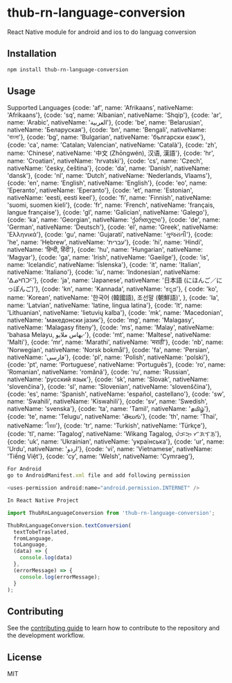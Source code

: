 # thub-rn-language-conversion

React Native module for android and ios to do languag conversion

## Installation

```sh
npm install thub-rn-language-conversion
```

## Usage

Supported Languages
{code: 'af', name: 'Afrikaans', nativeName: 'Afrikaans'},
{code: 'sq', name: 'Albanian', nativeName: 'Shqip'},
{code: 'ar', name: 'Arabic', nativeName: 'العربية'},
{code: 'be', name: 'Belarusian', nativeName: 'Беларуская'},
{code: 'bn', name: 'Bengali', nativeName: 'বাংলা'},
{code: 'bg', name: 'Bulgarian', nativeName: 'български език'},
{code: 'ca', name: 'Catalan; Valencian', nativeName: 'Català'},
{code: 'zh', name: 'Chinese', nativeName: '中文 (Zhōngwén), 汉语, 漢語'},
{code: 'hr', name: 'Croatian', nativeName: 'hrvatski'},
{code: 'cs', name: 'Czech', nativeName: 'česky, čeština'},
{code: 'da', name: 'Danish', nativeName: 'dansk'},
{code: 'nl', name: 'Dutch', nativeName: 'Nederlands, Vlaams'},
{code: 'en', name: 'English', nativeName: 'English'},
{code: 'eo', name: 'Eperanto', nativeName: 'Eperanto'},
{code: 'et', name: 'Estonian', nativeName: 'eesti, eesti keel'},
{code: 'fi', name: 'Finnish', nativeName: 'suomi, suomen kieli'},
{code: 'fr', name: 'French', nativeName: 'français, langue française'},
{code: 'gl', name: 'Galician', nativeName: 'Galego'},
{code: 'ka', name: 'Georgian', nativeName: 'ქართული'},
{code: 'de', name: 'German', nativeName: 'Deutsch'},
{code: 'el', name: 'Greek', nativeName: 'Ελληνικά'},
{code: 'gu', name: 'Gujarati', nativeName: 'ગુજરાતી'},
{code: 'he', name: 'Hebrew', nativeName: 'עברית'},
{code: 'hi', name: 'Hindi', nativeName: 'हिन्दी, हिंदी'},
{code: 'hu', name: 'Hungarian', nativeName: 'Magyar'},
{code: 'ga', name: 'Irish', nativeName: 'Gaeilge'},
{code: 'is', name: 'Icelandic', nativeName: 'Íslenska'},
{code: 'it', name: 'Italian', nativeName: 'Italiano'},
{code: 'iu', name: 'Indonesian', nativeName: 'ᐃᓄᒃᑎᑐᑦ'},
{code: 'ja', name: 'Japanese', nativeName: '日本語 (にほんご／にっぽんご)'},
{code: 'kn', name: 'Kannada', nativeName: 'ಕನ್ನಡ'},
{
code: 'ko',
name: 'Korean',
nativeName: '한국어 (韓國語), 조선말 (朝鮮語)',
},
{code: 'la', name: 'Latvian', nativeName: 'latine, lingua latina'},
{code: 'lt', name: 'Lithuanian', nativeName: 'lietuvių kalba'},
{code: 'mk', name: 'Macedonian', nativeName: 'македонски јазик'},
{code: 'mg', name: 'Malagasy', nativeName: 'Malagasy fiteny'},
{code: 'ms', name: 'Malay', nativeName: 'bahasa Melayu, بهاس ملايو·'},
{code: 'mt', name: 'Maltese', nativeName: 'Malti'},
{code: 'mr', name: 'Marathi', nativeName: 'मराठी'},
{code: 'nb', name: 'Norwegian', nativeName: 'Norsk bokmål'},
{code: 'fa', name: 'Persian', nativeName: 'فارسی'},
{code: 'pl', name: 'Polish', nativeName: 'polski'},
{code: 'pt', name: 'Portuguese', nativeName: 'Português'},
{code: 'ro', name: 'Romanian', nativeName: 'română'},
{code: 'ru', name: 'Russian', nativeName: 'русский язык'},
{code: 'sk', name: 'Slovak', nativeName: 'slovenčina'},
{code: 'sl', name: 'Slovenian', nativeName: 'slovenščina'},
{code: 'es', name: 'Spanish', nativeName: 'español, castellano'},
{code: 'sw', name: 'Swahili', nativeName: 'Kiswahili'},
{code: 'sv', name: 'Swedish', nativeName: 'svenska'},
{code: 'ta', name: 'Tamil', nativeName: 'தமிழ்'},
{code: 'te', name: 'Telugu', nativeName: 'తెలుగు'},
{code: 'th', name: 'Thai', nativeName: 'ไทย'},
{code: 'tr', name: 'Turkish', nativeName: 'Türkçe'},
{code: 'tl', name: 'Tagalog', nativeName: 'Wikang Tagalog, ᜏᜒᜃᜅ᜔ ᜆᜄᜎᜓᜄ᜔'},
{code: 'uk', name: 'Ukrainian', nativeName: 'українська'},
{code: 'ur', name: 'Urdu', nativeName: 'اردو'},
{code: 'vi', name: 'Vietnamese', nativeName: 'Tiếng Việt'},
{code: 'cy', name: 'Welsh', nativeName: 'Cymraeg'},

```js
For Android
go to AndroidManifest.xml file and add following permission

<uses-permission android:name="android.permission.INTERNET" />

In React Native Project

import ThubRnLanguageConversion from 'thub-rn-language-conversion';

ThubRnLanguageConversion.textConversion(
  textTobeTraslated,
  fromLanguage,
  toLanguage,
  (data) => {
    console.log(data)
  },
  (errorMessage) => {
    console.log(errorMessage);
  }
);
```

## Contributing

See the [contributing guide](CONTRIBUTING.md) to learn how to contribute to the repository and the development workflow.

## License

MIT
